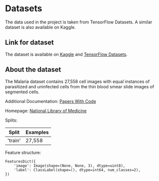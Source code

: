 # Datasets

The data used in the project is taken from TensorFlow Datasets. A similar dataset is also available on Kaggle.

## Link for dataset

The dataset is available on [Kaggle](https://www.kaggle.com/datasets/iarunava/cell-images-for-detecting-malaria/data) and [TensorFlow Datasets](https://www.tensorflow.org/datasets/catalog/malaria).

## About the dataset

The Malaria dataset contains 27,558 cell images with equal instances of parasitized and uninfected cells from the thin blood smear slide images of segmented cells.

Additional Documentation: [Papers With Code](https://paperswithcode.com/dataset/malaria-dataset)

Homepage: [National Library of Medicine](https://lhncbc.nlm.nih.gov/publication/pub9932)

Splits:

| Split   | Examples |
| ------- | -------- |
| 'train' | 27,558   |

Feature structure:

```
FeaturesDict({
    'image': Image(shape=(None, None, 3), dtype=uint8),
    'label': ClassLabel(shape=(), dtype=int64, num_classes=2),
})
```
